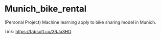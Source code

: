 # Munich_bike_rental
(Personal Project) Machine learning apply to bike sharing model in Munich. 

Link: https://tabsoft.co/3RJa3HO
